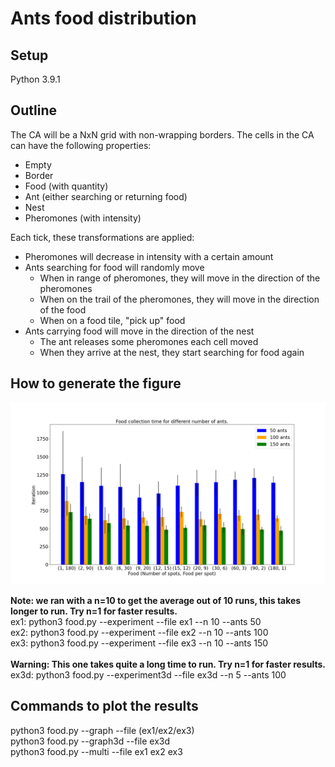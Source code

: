# Ants food distribution

## Setup

Python 3.9.1

## Outline

The CA will be a NxN grid with non-wrapping borders.
The cells in the CA can have the following properties:
* Empty
* Border
* Food (with quantity)
* Ant (either searching or returning food)
* Nest
* Pheromones (with intensity)

Each tick, these transformations are applied:

* Pheromones will decrease in intensity with a certain amount
* Ants searching for food will randomly move
    * When in range of pheromones, they will move in the direction of the pheromones
    * When on the trail of the pheromones, they will move in the direction of the food
    * When on a food tile, "pick up" food
* Ants carrying food will move in the direction of the nest
    * The ant releases some pheromones each cell moved
    * When they arrive at the nest, they start searching for food again
    
## How to generate the figure
    
![Figure you can generate](bars.png)

**Note: we ran with a n=10 to get the average out of 10 runs, this takes longer to run. Try n=1 for faster results.** \
ex1: python3 food.py --experiment --file ex1 --n 10 --ants 50 \
ex2: python3 food.py --experiment --file ex2 --n 10 --ants 100 \
ex3: python3 food.py --experiment --file ex3 --n 10 --ants 150 \
\
**Warning: This one takes quite a long time to run. Try n=1 for faster results.** \
ex3d: python3 food.py --experiment3d --file ex3d --n 5 --ants 100

## Commands to plot the results
python3 food.py --graph --file (ex1/ex2/ex3) \
python3 food.py --graph3d --file ex3d \
python3 food.py --multi --file ex1 ex2 ex3
